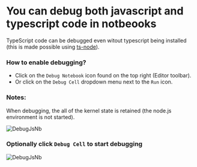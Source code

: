 # You can debug both javascript and typescript code in notbeooks

TypeScript code can be debugged even witout typescript being installed (this is made possible using [ts-node](https://typestrong.org/ts-node/)).

### How to enable debugging?
* Click on the `Debug Notebook` icon found on the top right (Editor toolbar).
* Or click on the `Debug Cell` dropdown menu next to the `Run` icon.

### Notes:
When debugging, the all of the kernel state is retained (the node.js environment is not started).

![DebugJsNb](https://raw.githubusercontent.com/DonJayamanne/typescript-notebook/main/resources/docs/basics/debug.gif)

### Optionally click `Debug Cell` to start debugging
![DebugJsNb](https://raw.githubusercontent.com/DonJayamanne/typescript-notebook/main/resources/docs/basics/debugCell.png)
